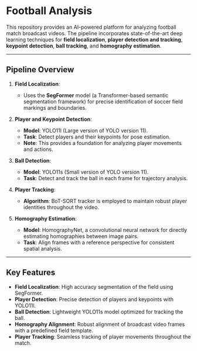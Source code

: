 # Football Analysis

This repository provides an AI-powered platform for analyzing football match broadcast videos. The pipeline incorporates state-of-the-art deep learning techniques for **field localization**, **player detection and tracking**, **keypoint detection**, **ball tracking**, and **homography estimation**.

---

## **Pipeline Overview**

1. **Field Localization**:
   - Uses the **SegFormer** model (a Transformer-based semantic segmentation framework) for precise identification of soccer field markings and boundaries.

2. **Player and Keypoint Detection**:
   - **Model**: YOLO11l (Large version of YOLO version 11).
   - **Task**: Detect players and their keypoints for pose estimation.
   - **Note**: This provides a foundation for analyzing player movements and actions.

3. **Ball Detection**:
   - **Model**: YOLO11s (Small version of YOLO version 11).
   - **Task**: Detect and track the ball in each frame for trajectory analysis.

4. **Player Tracking**:
   - **Algorithm**: BoT-SORT tracker is employed to maintain robust player identities throughout the video.

5. **Homography Estimation**:
   - **Model**: HomographyNet, a convolutional neural network for directly estimating homographies between image pairs.
   - **Task**: Align frames with a reference perspective for consistent spatial analysis.

---

## **Key Features**

- **Field Localization**: High accuracy segmentation of the field using SegFormer.
- **Player Detection**: Precise detection of players and keypoints with YOLO11l.
- **Ball Detection**: Lightweight YOLO11s model optimized for tracking the ball.
- **Homography Alignment**: Robust alignment of broadcast video frames with a predefined field template.
- **Player Tracking**: Seamless tracking of player movements throughout the match.
